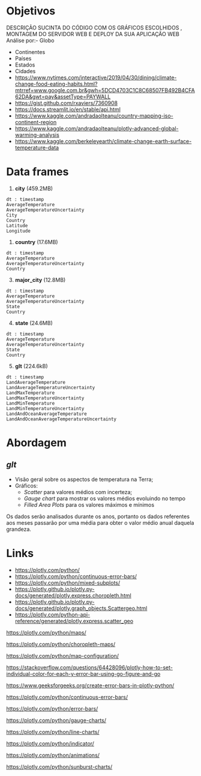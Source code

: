 # Objetivos

DESCRIÇÃO SUCINTA DO CÓDIGO COM OS GRÁFICOS ESCOLHIDOS
, MONTAGEM DO SERVIDOR WEB E DEPLOY DA SUA APLICAÇÃO WEB
Análise por:- Globo
- Continentes
- Países
- Estados
- Cidades
- https://www.nytimes.com/interactive/2019/04/30/dining/climate-change-food-eating-habits.html?mtrref=www.google.com.br&gwh=5DCD4703C1C8C68507FB492B4CFA62DA&gwt=pay&assetType=PAYWALL
- https://gist.github.com/rxaviers/7360908
- https://docs.streamlit.io/en/stable/api.html
- https://www.kaggle.com/andradaolteanu/country-mapping-iso-continent-region
- https://www.kaggle.com/andradaolteanu/plotly-advanced-global-warming-analysis
- https://www.kaggle.com/berkeleyearth/climate-change-earth-surface-temperature-data

# Data frames

1. **city** (459.2MB)

```
dt : timestamp                    
AverageTemperature          
AverageTemperatureUncertainty 
City                        
Country                        
Latitude                      
Longitude 
```

1. **country** (17.6MB)

```
dt : timestamp                    
AverageTemperature          
AverageTemperatureUncertainty                         
Country
```

3. **major_city** (12.8MB)

```
dt : timestamp                    
AverageTemperature          
AverageTemperatureUncertainty 
State                     
Country     
```

4. **state** (24.6MB)

```
dt : timestamp                    
AverageTemperature          
AverageTemperatureUncertainty 
State                    
Country                        
```

5. **glt** (224.6kB)

```
dt : timestamp                    
LandAverageTemperature
LandAverageTemperatureUncertainty
LandMaxTemperature 
LandMaxTemperatureUncertainty
LandMinTemperature
LandMinTemperatureUncertainty
LandAndOceanAverageTemperature
LandAndOceanAverageTemperatureUncertainty
``` 

# Abordagem

## *glt*

- Visão geral sobre os aspectos de temperatura na Terra;
- Gráficos:
  -  *Scatter* para valores médios com incerteza;
  -  *Gauge chart* para mostrar os valores médios evoluindo no tempo
  -  *Filled Area Plots* para os valores máximos e mínimos

Os dados serão analisados durante os anos, portanto os dados referentes aos meses passarão por uma média para obter o valor médio anual daquela grandeza.


# Links

- https://plotly.com/python/
- https://plotly.com/python/continuous-error-bars/
- https://plotly.com/python/mixed-subplots/
- https://plotly.github.io/plotly.py-docs/generated/plotly.express.choropleth.html
- https://plotly.github.io/plotly.py-docs/generated/plotly.graph_objects.Scattergeo.html
- https://plotly.com/python-api-reference/generated/plotly.express.scatter_geo

https://plotly.com/python/maps/

https://plotly.com/python/choropleth-maps/

https://plotly.com/python/map-configuration/

https://stackoverflow.com/questions/64428096/plotly-how-to-set-individual-color-for-each-y-error-bar-using-go-figure-and-go

https://www.geeksforgeeks.org/create-error-bars-in-plotly-python/

https://plotly.com/python/continuous-error-bars/

https://plotly.com/python/error-bars/

https://plotly.com/python/gauge-charts/

https://plotly.com/python/line-charts/

https://plotly.com/python/indicator/

https://plotly.com/python/animations/

https://plotly.com/python/sunburst-charts/